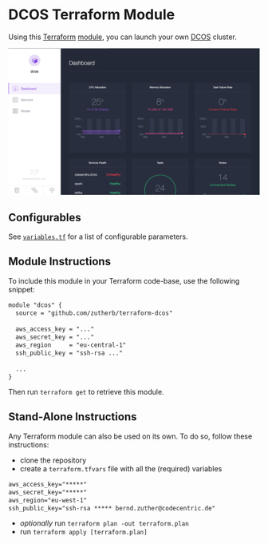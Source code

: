 # DCOS Terraform Module

Using this [Terraform][] [module][], you can launch your own [DCOS][] cluster.

![DCOS](/doc/images/dcos.png)

## Configurables

See [`variables.tf`](variables.tf) for a list of configurable parameters.

[Terraform]: https://www.terraform.io
[module]: https://www.terraform.io/docs/modules/index.html
[DCOS]: https://mesosphere.com/learn/

## Module Instructions

To include this module in your Terraform code-base, use the following snippet:

```hcl
module "dcos" {
  source = "github.com/zutherb/terraform-dcos"

  aws_access_key = "..."
  aws_secret_key = "..."
  aws_region     = "eu-central-1"
  ssh_public_key = "ssh-rsa ..."

  ...
}
```

Then run `terraform get` to retrieve this module.

## Stand-Alone Instructions

Any Terraform module can also be used on its own. To do so, follow these
instructions:

* clone the repository
* create a `terraform.tfvars` file with all the (required) variables
```vim
aws_access_key="*****"
aws_secret_key="*****"
aws_region="eu-west-1"
ssh_public_key="ssh-rsa ***** bernd.zuther@codecentric.de"
```
* *optionally* run `terraform plan -out terraform.plan`
* run `terraform apply [terraform.plan]`